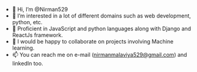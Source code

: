 - 👋 Hi, I’m @Nirman529
- 👀 I’m interested in a lot of different domains such as web development, python, etc.
- 🌱 Proficient in JavaScript and python languages along with Django and ReactJs framework.
- 💞️ I would be happy to collaborate on projects involving Machine learning.
- 📫 You can reach me on e-mail (nirmanmalaviya529@gmail.com) and linkedIn too.

<!---
Nirman529/Nirman529 is a ✨ special ✨ repository because its `README.md` (this file) appears on your GitHub profile.
You can click the Preview link to take a look at your changes.
--->
